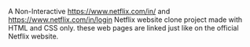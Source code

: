 A Non-Interactive https://www.netflix.com/in/ and https://www.netflix.com/in/login Netflix website clone project made with HTML and CSS only.
these web pages are linked just like on the official Netflix website.
